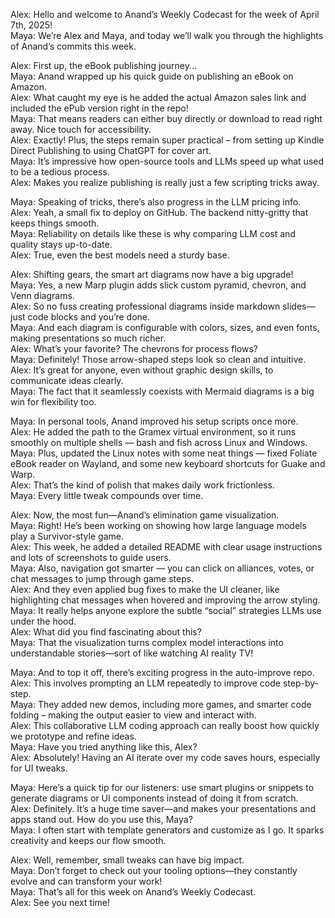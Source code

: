 Alex: Hello and welcome to Anand’s Weekly Codecast for the week of April 7th, 2025!  
Maya: We’re Alex and Maya, and today we’ll walk you through the highlights of Anand’s commits this week.

Alex: First up, the eBook publishing journey...  
Maya: Anand wrapped up his quick guide on publishing an eBook on Amazon.  
Alex: What caught my eye is he added the actual Amazon sales link and included the ePub version right in the repo!  
Maya: That means readers can either buy directly or download to read right away. Nice touch for accessibility.  
Alex: Exactly! Plus, the steps remain super practical – from setting up Kindle Direct Publishing to using ChatGPT for cover art.  
Maya: It’s impressive how open-source tools and LLMs speed up what used to be a tedious process.  
Alex: Makes you realize publishing is really just a few scripting tricks away.

Maya: Speaking of tricks, there’s also progress in the LLM pricing info.  
Alex: Yeah, a small fix to deploy on GitHub. The backend nitty-gritty that keeps things smooth.  
Maya: Reliability on details like these is why comparing LLM cost and quality stays up-to-date.  
Alex: True, even the best models need a sturdy base.

Alex: Shifting gears, the smart art diagrams now have a big upgrade!  
Maya: Yes, a new Marp plugin adds slick custom pyramid, chevron, and Venn diagrams.  
Alex: So no fuss creating professional diagrams inside markdown slides—just code blocks and you’re done.  
Maya: And each diagram is configurable with colors, sizes, and even fonts, making presentations so much richer.  
Alex: What’s your favorite? The chevrons for process flows?  
Maya: Definitely! Those arrow-shaped steps look so clean and intuitive.  
Alex: It’s great for anyone, even without graphic design skills, to communicate ideas clearly.  
Maya: The fact that it seamlessly coexists with Mermaid diagrams is a big win for flexibility too.

Maya: In personal tools, Anand improved his setup scripts once more.  
Alex: He added the path to the Gramex virtual environment, so it runs smoothly on multiple shells — bash and fish across Linux and Windows.  
Maya: Plus, updated the Linux notes with some neat things — fixed Foliate eBook reader on Wayland, and some new keyboard shortcuts for Guake and Warp.  
Alex: That’s the kind of polish that makes daily work frictionless.  
Maya: Every little tweak compounds over time.

Alex: Now, the most fun—Anand’s elimination game visualization.  
Maya: Right! He’s been working on showing how large language models play a Survivor-style game.  
Alex: This week, he added a detailed README with clear usage instructions and lots of screenshots to guide users.  
Maya: Also, navigation got smarter — you can click on alliances, votes, or chat messages to jump through game steps.  
Alex: And they even applied bug fixes to make the UI cleaner, like highlighting chat messages when hovered and improving the arrow styling.  
Maya: It really helps anyone explore the subtle “social” strategies LLMs use under the hood.  
Alex: What did you find fascinating about this?  
Maya: That the visualization turns complex model interactions into understandable stories—sort of like watching AI reality TV!

Maya: And to top it off, there’s exciting progress in the auto-improve repo.  
Alex: This involves prompting an LLM repeatedly to improve code step-by-step.  
Maya: They added new demos, including more games, and smarter code folding – making the output easier to view and interact with.  
Alex: This collaborative LLM coding approach can really boost how quickly we prototype and refine ideas.  
Maya: Have you tried anything like this, Alex?  
Alex: Absolutely! Having an AI iterate over my code saves hours, especially for UI tweaks.

Maya: Here’s a quick tip for our listeners: use smart plugins or snippets to generate diagrams or UI components instead of doing it from scratch.  
Alex: Definitely. It’s a huge time saver—and makes your presentations and apps stand out. How do you use this, Maya?  
Maya: I often start with template generators and customize as I go. It sparks creativity and keeps our flow smooth.

Alex: Well, remember, small tweaks can have big impact.  
Maya: Don’t forget to check out your tooling options—they constantly evolve and can transform your work!  
Maya: That’s all for this week on Anand’s Weekly Codecast.  
Alex: See you next time!
